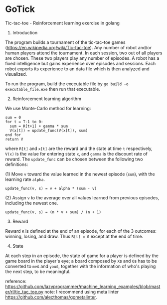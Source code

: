 # GoTick
Tic-tac-toe - Reinforcement learning exercise in golang

1. Introduction

The program builds a tournament of the tic-tac-toe games (https://en.wikipedia.org/wiki/Tic-tac-toe). Any number of robot and/or human players attend the tournament. In each session, two out of all players are chosen. These two players play any number of episodes. A robot has a fixed intelligence but gains experience over episodes and sessions. Each robot exports its experience to an data file which is then analyzed and visualized.

To run the program, build the executable file by `go build -o executable_file.exe` then run that executable.

2. Reinforcement learning algorithm

We use Monte-Carlo method for learning:

```
sum = 0
for t = T-1 to 0:
  sum = R[t+1] + gamma * sum
  V(x[t]) = update_func(V(x[t]), sum)
end for
return V
```

where `R[t]` and `x[t]` are the reward and the state at time `t` respectively, `V(x)` is the value for entering state `x`, and `gamma` is the discount rate of reward. The `update_func` can be chosen between the following two definitions:

(1) Move `v` toward the value learned in the newest episode (`sum`), with the learning rate `alpha`.

```
update_func(v, s) = v + alpha * (sum - v)
```

(2) Assign `v` to the average over all values learned from previous episodes, including the newest one.

```
update_func(v, s) = (n * v + sum) / (n + 1)
```

3. Reward

Reward `R` is defined at the end of an episode, for each of the 3 outcomes: winning, losing, and draw. Thus `R[t] = 0` except at the end of time.

4. State

At each step in an episode, the state of game for a player is defined by the game board in the player's eye; a board composed by `X`s and `O`s has to be converted to `me`s and `you`s, together with the information of who's playing the next step, to be meaningful.

reference: https://github.com/lazyprogrammer/machine_learning_examples/blob/master/rl/tic_tac_toe.py
note: I recommend using meta linter https://github.com/alecthomas/gometalinter.
